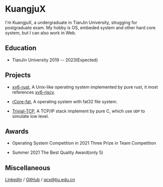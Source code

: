 # KuangjuX

I'm KuangjuX, a undergraduate in TianJin University, strugging for postgraduate exam. My hobby is OS, embeded system and other hard core system, but I can also work in Web.

## Education

- TianJin University 2019 -- 2023(Expected)

## Projects

- [xv6-rust](https://github.com/Ko-oK-OS/xv6-rust), A Unix-like operating system implemented by pure rust, it most references [xv6-riscv](https://github.com/mit-pdos/xv6-riscv).

- [rCore-fat](https://github.com/KuangjuX/rCore-fat), A operating system with fat32 file system.

- [Trivial-TCP](https://github.com/KuangjuX/Trivial-TCP), A TCP/IP stack implement by pure C, which use `UDP` to simulate low level.

## Awards

- Operating System Competition in 2021 Three Prize in Team Competition

- Summer 2021 The Best Quality Award(only 5)

## Miscellaneous

[LinkedIn]() / [GitHub](https://github.com/KuangjuX) / qcx@tju.edu.cn



